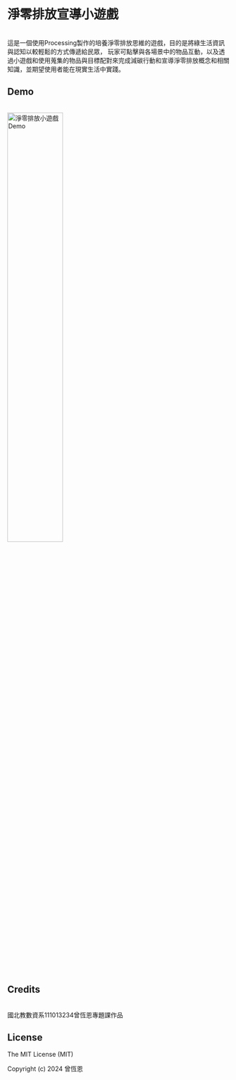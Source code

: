 # 淨零排放宣導小遊戲
<br>
這是一個使用Processing製作的培養淨零排放思維的遊戲，目的是將綠生活資訊與認知以較輕鬆的方式傳遞給民眾，
玩家可點擊與各場景中的物品互動，以及透過小遊戲和使用蒐集的物品與目標配對來完成減碳行動和宣導淨零排放概念和相關知識，並期望使用者能在現實生活中實踐。

## Demo
<br>
<a href="https://www.youtube.com/watch?v=KL3Sq44nY6I" target="_blank">
  <img src="http://img.youtube.com/vi/KL3Sq44nY6I/0.jpg" alt="淨零排放小遊戲Demo" style="width:50%; height:auto;">
</a>


## Credits
<br>
國北教數資系111013234曾恆恩專題課作品

## License
The MIT License (MIT)

Copyright (c) 2024 曾恆恩
